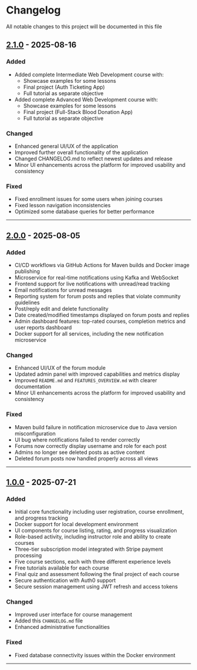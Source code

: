 # Changelog

All notable changes to this project will be documented in this file

## [2.1.0] - 2025-08-16

### Added
- Added complete Intermediate Web Development course with:
    - Showcase examples for some lessons
    - Final project (Auth Ticketing App)
    - Full tutorial as separate objective
- Added complete Advanced Web Development course with:
    - Showcase examples for some lessons
    - Final project (Full-Stack Blood Donation App)
    - Full tutorial as separate objective

### Changed
- Enhanced general UI/UX of the application 
- Improved further overall functionality of the application
- Changed CHANGELOG.md to reflect newest updates and release
- Minor UI enhancements across the platform for improved usability and consistency

### Fixed
- Fixed enrollment issues for some users when joining courses
- Fixed lesson navigation inconsistencies
- Optimized some database queries for better performance

---

[2.1.0]: https://github.com/ismiljanic/SyntaxBase/tree/v2.1.0

## [2.0.0] - 2025-08-05

### Added
- CI/CD workflows via GitHub Actions for Maven builds and Docker image publishing
- Microservice for real-time notifications using Kafka and WebSocket
- Frontend support for live notifications with unread/read tracking
- Email notifications for unread messages
- Reporting system for forum posts and replies that violate community guidelines
- Post/reply edit and delete functionality
- Date created/modified timestamps displayed on forum posts and replies
- Admin dashboard features: top-rated courses, completion metrics and user reports dashboard
- Docker support for all services, including the new notification microservice

### Changed
- Enhanced UI/UX of the forum module
- Updated admin panel with improved capabilities and metrics display
- Improved `README.md` and `FEATURES_OVERVIEW.md` with clearer documentation
- Minor UI enhancements across the platform for improved usability and consistency

### Fixed
- Maven build failure in notification microservice due to Java version misconfiguration
- UI bug where notifications failed to render correctly
- Forums now correctly display username and role for each post
- Admins no longer see deleted posts as active content
- Deleted forum posts now handled properly across all views

---

[2.0.0]: https://github.com/ismiljanic/SyntaxBase/tree/v2.0.0

## [1.0.0] - 2025-07-21

### Added
- Initial core functionality including user registration, course enrollment, and progress tracking
- Docker support for local development environment
- UI components for course listing, rating, and progress visualization
- Role-based activity, including instructor role and ability to create courses
- Three-tier subscription model integrated with Stripe payment processing
- Five course sections, each with three different experience levels
- Free tutorials available for each course
- Final quiz and assessment following the final project of each course
- Secure authentication with Auth0 support
- Secure session management using JWT refresh and access tokens

### Changed
- Improved user interface for course management
- Added this `CHANGELOG.md` file
- Enhanced administrative functionalities

### Fixed
- Fixed database connectivity issues within the Docker environment

---

[1.0.0]: https://github.com/ismiljanic/SyntaxBase/tree/v1.0.0